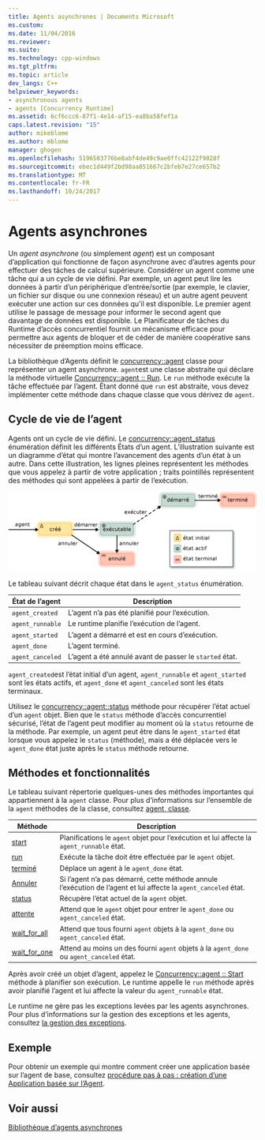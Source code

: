 ```yaml
---
title: Agents asynchrones | Documents Microsoft
ms.custom: 
ms.date: 11/04/2016
ms.reviewer: 
ms.suite: 
ms.technology: cpp-windows
ms.tgt_pltfrm: 
ms.topic: article
dev_langs: C++
helpviewer_keywords:
- asynchronous agents
- agents [Concurrency Runtime]
ms.assetid: 6cf6ccc6-87f1-4e14-af15-ea8ba58fef1a
caps.latest.revision: "15"
author: mikeblome
ms.author: mblome
manager: ghogen
ms.openlocfilehash: 5196503776be8abf4de49c9ae0ffc42122f9028f
ms.sourcegitcommit: ebec1d449f2bd98aa851667c2bfeb7e27ce657b2
ms.translationtype: MT
ms.contentlocale: fr-FR
ms.lasthandoff: 10/24/2017
---
```

# <a name="asynchronous-agents"></a>Agents asynchrones
Un *agent asynchrone* (ou simplement *agent*) est un composant d’application qui fonctionne de façon asynchrone avec d’autres agents pour effectuer des tâches de calcul supérieure. Considérer un agent comme une tâche qui a un cycle de vie défini. Par exemple, un agent peut lire les données à partir d’un périphérique d’entrée/sortie (par exemple, le clavier, un fichier sur disque ou une connexion réseau) et un autre agent peuvent exécuter une action sur ces données qu’il est disponible. Le premier agent utilise le passage de message pour informer le second agent que davantage de données est disponible. Le Planificateur de tâches du Runtime d’accès concurrentiel fournit un mécanisme efficace pour permettre aux agents de bloquer et de céder de manière coopérative sans nécessiter de préemption moins efficace.  
  

 La bibliothèque d’Agents définit le [concurrency::agent](../../parallel/concrt/reference/agent-class.md) classe pour représenter un agent asynchrone. `agent`est une classe abstraite qui déclare la méthode virtuelle [Concurrency::agent :: Run](reference/agent-class.md#run). Le `run` méthode exécute la tâche effectuée par l’agent. Étant donné que `run` est abstraite, vous devez implémenter cette méthode dans chaque classe que vous dérivez de `agent`.  
  
## <a name="agent-life-cycle"></a>Cycle de vie de l’agent  
 Agents ont un cycle de vie défini. Le [concurrency::agent_status](reference/concurrency-namespace-enums.md#agent_status) énumération définit les différents États d’un agent. L’illustration suivante est un diagramme d’état qui montre l’avancement des agents d’un état à un autre. Dans cette illustration, les lignes pleines représentent les méthodes que vous appelez à partir de votre application ; traits pointillés représentent des méthodes qui sont appelées à partir de l’exécution.  
  
 ![Diagramme d’état de l’agent](../../parallel/concrt/media/agentstate.png "agentstate")  
  
 Le tableau suivant décrit chaque état dans le `agent_status` énumération.  
  
|État de l’agent|Description|  
|-----------------|-----------------|  
|`agent_created`|L’agent n’a pas été planifié pour l’exécution.|  
|`agent_runnable`|Le runtime planifie l’exécution de l’agent.|  
|`agent_started`|L’agent a démarré et est en cours d’exécution.|  
|`agent_done`|L’agent terminé.|  
|`agent_canceled`|L’agent a été annulé avant de passer le `started` état.|  
  
 `agent_created`est l’état initial d’un agent, `agent_runnable` et `agent_started` sont les états actifs, et `agent_done` et `agent_canceled` sont les états terminaux.  
  
 Utilisez le [concurrency::agent::status](reference/agent-class.md#status) méthode pour récupérer l’état actuel d’un `agent` objet. Bien que le `status` méthode d’accès concurrentiel sécurisé, l’état de l’agent peut modifier au moment où la `status` retourne de la méthode. Par exemple, un agent peut être dans le `agent_started` état lorsque vous appelez le `status` (méthode), mais a été déplacée vers le `agent_done` état juste après le `status` méthode retourne.  

  
## <a name="methods-and-features"></a>Méthodes et fonctionnalités  
 Le tableau suivant répertorie quelques-unes des méthodes importantes qui appartiennent à la `agent` classe. Pour plus d’informations sur l’ensemble de la `agent` méthodes de la classe, consultez [agent, classe](../../parallel/concrt/reference/agent-class.md).  
  
|Méthode|Description|  
|------------|-----------------|  
|[start](reference/agent-class.md#start)|Planifications le `agent` objet pour l’exécution et lui affecte la `agent_runnable` état.|  
|[run](reference/agent-class.md#run)|Exécute la tâche doit être effectuée par le `agent` objet.|  
|[terminé](reference/agent-class.md#done)|Déplace un agent à le `agent_done` état.|  
|[Annuler](../../parallel/concrt/cancellation-in-the-ppl.md#cancel)|Si l’agent n’a pas démarré, cette méthode annule l’exécution de l’agent et lui affecte la `agent_canceled` état.|  
|[status](reference/agent-class.md#status)|Récupère l’état actuel de la `agent` objet.|  
|[attente](reference/agent-class.md#wait)|Attend que le `agent` objet pour entrer le `agent_done` ou `agent_canceled` état.|  
|[wait_for_all](reference/agent-class.md#wait_for_all)|Attend que tous fourni `agent` objets à la `agent_done` ou `agent_canceled` état.|  
|[wait_for_one](reference/agent-class.md#wait_for_one)|Attend au moins un des fourni `agent` objets à la `agent_done` ou `agent_canceled` état.|  
  
 Après avoir créé un objet d’agent, appelez le [Concurrency::agent :: Start](reference/agent-class.md#start) méthode à planifier son exécution. Le runtime appelle le `run` méthode après avoir planifié l’agent et lui affecte la valeur du `agent_runnable` état.  
  
 Le runtime ne gère pas les exceptions levées par les agents asynchrones. Pour plus d’informations sur la gestion des exceptions et les agents, consultez [la gestion des exceptions](../../parallel/concrt/exception-handling-in-the-concurrency-runtime.md).  
  
## <a name="example"></a>Exemple  
 Pour obtenir un exemple qui montre comment créer une application basée sur l’agent de base, consultez [procédure pas à pas : création d’une Application basée sur l’Agent](../../parallel/concrt/walkthrough-creating-an-agent-based-application.md).  
  
## <a name="see-also"></a>Voir aussi  
 [Bibliothèque d’agents asynchrones](../../parallel/concrt/asynchronous-agents-library.md)

